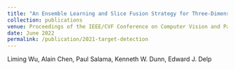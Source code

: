 ```yaml
---
title: "An Ensemble Learning and Slice Fusion Strategy for Three-Dimensional Nuclei Instance Segmentation"
collection: publications
venue: Proceedings of the IEEE/CVF Conference on Computer Vision and Pattern Recognition Workshops
date: June 2022
permalink: /publication/2021-target-detection
---
```

Liming Wu, Alain Chen, Paul Salama, Kenneth W. Dunn, Edward J. Delp
